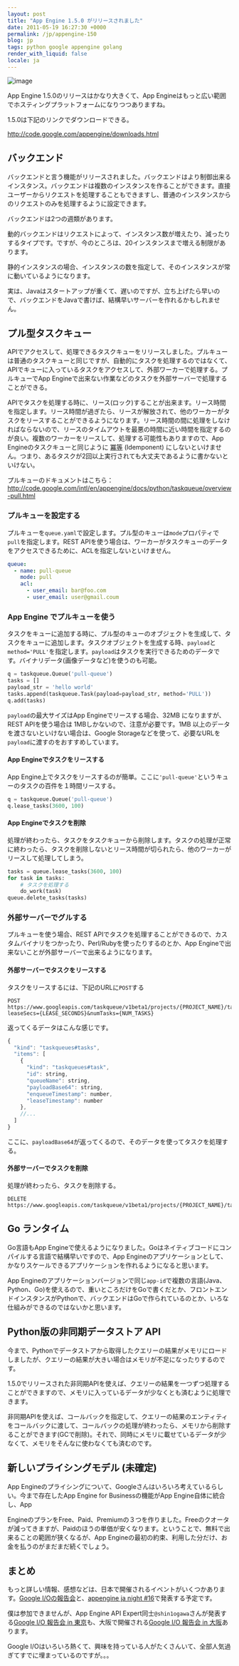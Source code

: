 ```yaml
---
layout: post
title: "App Engine 1.5.0 がリリースされました"
date: 2011-05-19 16:27:30 +0000
permalink: /jp/appengine-150
blog: jp
tags: python google appengine golang
render_with_liquid: false
locale: ja
---
```


![image](/assets/images/appengine/appengine_lowres.png)

App Engine 1.5.0のリリースはかなり大きくて、App
Engineはもっと広い範囲でホスティングプラットフォームになりつつありますね。

1.5.0は下記のリンクでダウンロードできる。

<http://code.google.com/appengine/downloads.html>

## バックエンド

バックエンドと言う機能がリリースされました。バックエンドはより制御出来るインスタンス。バックエンドは複数のインスタンスを作ることができます。直接ユーザーからリクエストを処理することもできますし、普通のインスタンスからのリクエストのみを処理するように設定できます。

バックエンドは2つの週類があります。

動的バックエンドはリクエストによって、インスタンス数が増えたり、減ったりするタイプです。ですが、今のところは、20インスタンスまで増える制限があります。

静的インスタンスの場合、インスタンスの数を指定して、そのインスタンスが常に動いているようになります。

実は、Javaはスタートアップが重くて、遅いのですが、立ち上げたら早いので、バックエンドをJavaで書けば、結構早いサーバーを作れるかもしれません。

## プル型タスクキュー

APIでアクセスして、処理できるタスクキューをリリースしました。プルキューは普通のタスクキューと同じですが、自動的にタスクを処理するのではなくて、APIでキューに入っているタスクをアクセスして、外部ワーカーで処理する。プルキューでApp
Engineで出来ない作業などのタスクを外部サーバーで処理することができる。

APIでタスクを処理する時に、リース(ロック)することが出来ます。リース時間を指定します。リース時間が過ぎたら、リースが解放されて、他のワーカーがタスクをリースすることができるようになります。リース時間の間に処理をしなければならないので、リースのタイムアウトを最悪の時間に近い時間を指定するのが良い。複数のワーカーをリースして、処理する可能性もありますので、App Engineのタスクキューと同じように [冪等](http://ja.wikipedia.org/wiki/%E5%86%AA%E7%AD%89) (Idemponent) にしないといけません。つまり、あるタスクが2回以上実行されても大丈夫であるように書かないといけない。

プルキューのドキュメントはこちら：
<http://code.google.com/intl/en/appengine/docs/python/taskqueue/overview-pull.html>

### プルキューを設定する

プルキューを`queue.yaml`で設定します。プル型のキューは`mode`プロパティで`pull`を指定します。REST APIを使う場合は、ワーカーがタスクキューのデータをアクセスできるために、ACLを指定しないといけません。

```yaml
queue:
  - name: pull-queue
    mode: pull
    acl:
      - user_email: bar@foo.com
      - user_email: user@gmail.coum
```

### App Engine でプルキューを使う

タスクをキューに追加する時に、プル型のキューのオブジェクトを生成して、タスクをキューに追加します。タスクオブジェクトを生成する時、`payload`と`method='PULL'`を指定します。`payload`はタスクを実行できるためのデータです。バイナリデータ(画像データなど)を使うのも可能。

```python
q = taskqueue.Queue('pull-queue')
tasks = []
payload_str = 'hello world'
tasks.append(taskqueue.Task(payload=payload_str, method='PULL'))
q.add(tasks)
```

`payload`の最大サイズはApp Engineでリースする場合、32MB になりますが、REST APIを使う場合は 1MBしかないので、注意が必要です。1MB 以上のデータを渡さないといけない場合は、Google Storageなどを使って、必要なURLを`payload`に渡すのをおすすめしています。

#### App Engineでタスクをリースする

App Engine上でタスクをリースするのが簡単。ここに`'pull-queue'`というキューのタスクの百件を１時間リースする。

```python
q = taskqueue.Queue('pull-queue')
q.lease_tasks(3600, 100)
```

#### App Engineでタスクを削除

処理が終わったら、タスクをタスクキューから削除します。タスクの処理が正常に終わったら、タスクを削除しないとリース時間が切られたら、他のワーカーがリースして処理してしまう。

```python
tasks = queue.lease_tasks(3600, 100)
for task in tasks:
    # タスクを処理する
    do_work(task)
queue.delete_tasks(tasks)
```

### 外部サーバーでグルする

プルキューを使う場合、REST
APIでタスクを処理することができるので、カスタムバイナリをつかったり、Perl/Rubyを使ったりするのとか、App
Engineで出来ないことが外部サーバーで出来るようになります。

#### 外部サーバーでタスクをリースする

タスクをリースするには、下記のURLに`POST`する

```text
POST
https://www.googleapis.com/taskqueue/v1beta1/projects/{PROJECT_NAME}/taskqueues/{TASKQUEUE_NAME}/tasks/lease?leaseSecs={LEASE_SECONDS}&numTasks={NUM_TASKS}
```

返ってくるデータはこんな感じです。

```javascript
{
  "kind": "taskqueues#tasks",
  "items": [
    {
      "kind": "taskqueues#task",
      "id": string,
      "queueName": string,
      "payloadBase64": string,
      "enqueueTimestamp": number,
      "leaseTimestamp": number
    },
    //...
  ]
}
```

ここに、`payloadBase64`が返ってくるので、そのデータを使ってタスクを処理する。

#### 外部サーバーでタスクを削除

処理が終わったら、タスクを削除する。

```text
DELETE
https://www.googleapis.com/taskqueue/v1beta1/projects/{PROJECT_NAME}/taskqueues/{TASKQUEUE_NAME}/tasks/{TASK_NAME}
```

## Go ランタイム

Go言語もApp
Engineで使えるようになりました。Goはネイティブコードにコンパイルする言語で結構早いですので、App
Engineのアプリケーションとして、かなりスケールできるアプリケーションを作れるようになると思います。

App Engineのアプリケーションバージョンで同じ`app-id`で複数の言語(Java、Python、Go)を使えるので、重いところだけをGoで書くだとか、フロントエンドインスタンスがPythonで、バックエンドはGoで作られているのとか、いろな仕組みができるのではないかと思います。

## Python版の非同期データストア API

今まで、Pythonでデータストアから取得したクエリーの結果がメモリにロードしましたが、クエリーの結果が大きい場合はメモリが不足になったりするのです。

1.5.0でリリースされた非同期APIを使えば、クエリーの結果を一つずつ処理することができますので、メモリに入っているデータが少なくとも済むように処理できます。

非同期APIを使えば、コールバックを指定して、クエリーの結果のエンティティをコールバックに渡して、コールバックの処理が終わったら、メモリから削除することができます(GCで削除)。それで、同時にメモリに載せているデータが少なくて、メモリをそんなに使わなくても済むのです。

## 新しいプライシングモデル (未確定)

App Engineのプライシングについて、Googleさんはいろいろ考えているらしい。今まで存在したApp
Engine for Businessの機能がApp Engine自体に統合し、App

EngineのプランをFree、Paid、Premiumの３つを作りました。Freeのクオータが減ってきますが、Paidのほうの単価が安くなります。ということで、無料で出来ることの範囲が狭くなるが、App
Engineの最初の約束、利用した分だけ、お金を払うのがまだまだ続くでしょう。

## まとめ

もっと詳しい情報、感想などは、日本で開催されるイベントがいくつかあります。[Google I/Oの報告会](http://googledevjp.blogspot.com/2011/05/google-api-experts-google-io-2011.html)と、[appengine ja night #16](http://atnd.org/events/15938)で発表する予定です。

僕は参加できませんが、App Engine API
Expert同士`@shin1ogawa`さんが発表する[Google I/O 報告会 in
東京](http://atnd.org/events/15793)も、大阪で開催される[Google I/O 報告会 in
大阪](http://atnd.org/events/15818)あります。

Google I/Oはいろいろ熱くて、興味を持っている人がたくさんいて、全部人気過ぎてすでに埋まっているのですが。。。
